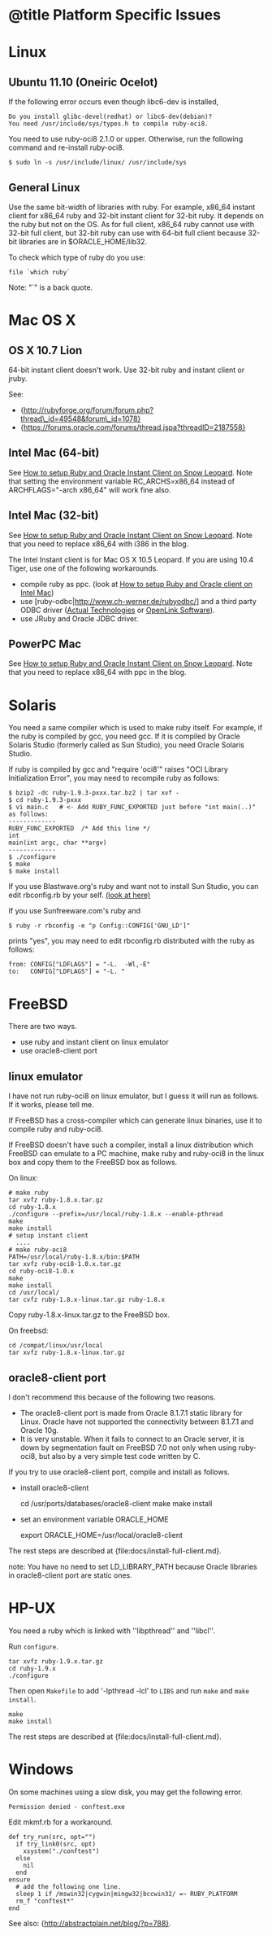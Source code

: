 # @title Platform Specific Issues

Linux
=====

Ubuntu 11.10 (Oneiric Ocelot)
-----------------------------

If the following error occurs even though libc6-dev is installed,

    Do you install glibc-devel(redhat) or libc6-dev(debian)?
    You need /usr/include/sys/types.h to compile ruby-oci8.

You need to use ruby-oci8 2.1.0 or upper. Otherwise, run the following command and re-install ruby-oci8.

    $ sudo ln -s /usr/include/linux/ /usr/include/sys

General Linux
-------------

Use the same bit-width of libraries with ruby. For example, x86\_64
instant client for x86\_64 ruby and 32-bit instant client for 32-bit
ruby. It depends on the ruby but not on the OS. As for full client,
x86\_64 ruby cannot use with 32-bit full client, but 32-bit ruby can
use with 64-bit full client because 32-bit libraries are in
$ORACLE\_HOME/lib32.

To check which type of ruby do you use:

    file `which ruby`

Note: "`" is a back quote.

Mac OS X
========

OS X 10.7 Lion
--------------

64-bit instant client doesn't work. Use 32-bit ruby and instant client or jruby.

See:

* {http://rubyforge.org/forum/forum.php?thread\_id=49548&forum\_id=1078}
* {https://forums.oracle.com/forums/thread.jspa?threadID=2187558}

Intel Mac (64-bit)
------------------

See [How to setup Ruby and Oracle Instant Client on Snow Leopard](http://blog.rayapps.com/2009/09/06/how-to-setup-ruby-and-oracle-instant-client-on-snow-leopard/).
Note that setting the environment variable RC\_ARCHS=x86\_64 instead of ARCHFLAGS="-arch x86\_64" will work fine also.

Intel Mac (32-bit)
------------------

See [How to setup Ruby and Oracle Instant Client on Snow Leopard](http://blog.rayapps.com/2009/09/06/how-to-setup-ruby-and-oracle-instant-client-on-snow-leopard/). Note that you need to replace x86\_64 with i386 in the blog.

The Intel Instant client is for Mac OS X 10.5 Leopard. If you are using 10.4 Tiger,
use one of the following workarounds.

* compile ruby as ppc. (look at [How to setup Ruby and Oracle client on Intel Mac](http://blog.rayapps.com/2007/08/27/how-to-setup-ruby-and-oracle-client-on-intel-mac/))
* use [ruby-odbc|http://www.ch-werner.de/rubyodbc/] and a third party ODBC driver ([Actual Technologies](http://www.actualtechnologies.com) or [OpenLink Software](http://uda.openlinksw.com/)).
* use JRuby and Oracle JDBC driver.

PowerPC Mac
-----------

See [How to setup Ruby and Oracle Instant Client on Snow Leopard](http://blog.rayapps.com/2009/09/06/how-to-setup-ruby-and-oracle-instant-client-on-snow-leopard/). Note that you need to replace x86\_64 with ppc in the blog.

Solaris
=======

You need a same compiler which is used to make ruby itself.
For example, if the ruby is compiled by gcc, you need gcc. If it is compiled by Oracle Solaris Studio
(formerly called as Sun Studio), you need Oracle Solaris Studio.

If ruby is compiled by gcc and "require 'oci8'" raises "OCI Library Initialization Error",
you may need to recompile ruby as follows:

    $ bzip2 -dc ruby-1.9.3-pxxx.tar.bz2 | tar xvf -
    $ cd ruby-1.9.3-pxxx
    $ vi main.c   # <- Add RUBY_FUNC_EXPORTED just before "int main(..)" as follows:
    -------------
    RUBY_FUNC_EXPORTED  /* Add this line */
    int
    main(int argc, char **argv)
    -------------
    $ ./configure
    $ make
    $ make install

If you use Blastwave.org's ruby and want not to install Sun Studio,
you can edit rbconfig.rb by your self. [(look at here)](http://forum.textdrive.com/viewtopic.php?id=12630)

If you use Sunfreeware.com's ruby and 

    $ ruby -r rbconfig -e "p Config::CONFIG['GNU_LD']"

prints "yes", you may need to edit rbconfig.rb distributed with the ruby
as follows:

    from: CONFIG["LDFLAGS"] = "-L.  -Wl,-E"
    to:   CONFIG["LDFLAGS"] = "-L. "

FreeBSD
=======

There are two ways.

* use ruby and instant client on linux emulator
* use oracle8-client port

linux emulator
--------------

I have not run ruby-oci8 on linux emulator, but I guess it will
run as follows. If it works, please tell me.

If FreeBSD has a cross-compiler which can generate linux binaries,
use it to compile ruby and ruby-oci8.

If FreeBSD doesn't have such a compiler, install a linux distribution
which FreeBSD can emulate to a PC machine, make ruby and ruby-oci8 in
the linux box and copy them to the FreeBSD box as follows.

On linux:

    # make ruby
    tar xvfz ruby-1.8.x.tar.gz
    cd ruby-1.8.x
    ./configure --prefix=/usr/local/ruby-1.8.x --enable-pthread
    make
    make install
    # setup instant client
      ....
    # make ruby-oci8
    PATH=/usr/local/ruby-1.8.x/bin:$PATH
    tar xvfz ruby-oci8-1.0.x.tar.gz
    cd ruby-oci8-1.0.x
    make
    make install
    cd /usr/local/
    tar cvfz ruby-1.8.x-linux.tar.gz ruby-1.8.x
 
Copy ruby-1.8.x-linux.tar.gz to the FreeBSD box.
 
On freebsd:

    cd /compat/linux/usr/local
    tar xvfz ruby-1.8.x-linux.tar.gz

oracle8-client port
-------------------

I don't recommend this because of the following two reasons.

* The oracle8-client port is made from Oracle 8.1.7.1 static library for Linux. Oracle have not supported the connectivity between 8.1.7.1 and Oracle 10g.
* It is very unstable. When it fails to connect to an Oracle server, it is down by segmentation fault on FreeBSD 7.0 not only when using ruby-oci8, but also by a very simple test code written by C.

If you try to use oracle8-client port, compile and install as follows.

* install oracle8-client

    cd /usr/ports/databases/oracle8-client
    make
    make install

* set an environment variable ORACLE\_HOME

    export ORACLE_HOME=/usr/local/oracle8-client

The rest steps are described at {file:docs/install-full-client.md}.

note: You have no need to set LD\_LIBRARY\_PATH because 
Oracle libraries in oracle8-client port are static ones.

HP-UX
=====

You need a ruby which is linked with ''libpthread'' and ''libcl''.

Run `configure`.

    tar xvfz ruby-1.9.x.tar.gz
    cd ruby-1.9.x
    ./configure

Then open `Makefile` to add '-lpthread -lcl' to `LIBS` and run `make`
and `make install`.

    make
    make install

The rest steps are described at {file:docs/install-full-client.md}.

Windows
=======

On some machines using a slow disk, you may get the following error.

    Permission denied - conftest.exe

Edit mkmf.rb for a workaround.

    def try_run(src, opt="")
      if try_link0(src, opt)
        xsystem("./conftest")
      else
        nil
      end
    ensure
      # add the following one line.
      sleep 1 if /mswin32|cygwin|mingw32|bccwin32/ =~ RUBY_PLATFORM
      rm_f "conftest*"
    end

See also: {http://abstractplain.net/blog/?p=788}.
